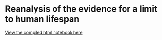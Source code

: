 # Reanalysis of the evidence for a limit to human lifespan

[View the compiled html notebook here](http://www.danielwells.me/human-lifespan-limit/)